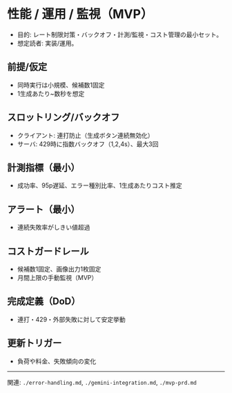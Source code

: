# 性能 / 運用 / 監視（MVP）

- 目的: レート制限対策・バックオフ・計測/監視・コスト管理の最小セット。
- 想定読者: 実装/運用。

## 前提/仮定
- 同時実行は小規模、候補数1固定
- 1生成あたり~数秒を想定

## スロットリング/バックオフ
- クライアント: 連打防止（生成ボタン連続無効化）
- サーバ: 429時に指数バックオフ（1,2,4s）、最大3回

## 計測指標（最小）
- 成功率、95p遅延、エラー種別比率、1生成あたりコスト推定

## アラート（最小）
- 連続失敗率がしきい値超過

## コストガードレール
- 候補数1固定、画像出力1枚固定
- 月間上限の手動監視（MVP）

## 完成定義（DoD）
- 連打・429・外部失敗に対して安定挙動

## 更新トリガー
- 負荷や料金、失敗傾向の変化

---
関連: `./error-handling.md`, `./gemini-integration.md`, `./mvp-prd.md`

